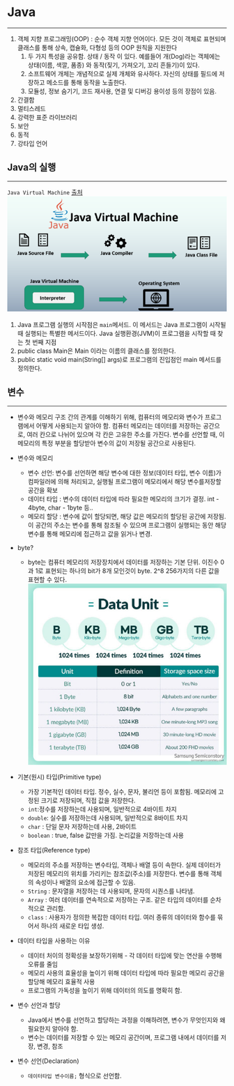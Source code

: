 # Java

---
1. 객체 지향 프로그래밍(OOP) : 순수 객체 지향 언어이다. 모든 것이 객체로 표현되며 클래스를 통해 상속, 캡슐화, 다형성 등의 OOP 원칙을 지원한다
   1. 두 가지 특성을 공유함. 상태 / 동작 이 있다. 예를들어 개(Dog)라는 객체에는 상태(이름, 색깔, 품종) 와 동작(짖기, 가져오기, 꼬리 흔들기)이 있다.
   2. 소프트웨어 개체는 개념적으로 실제 개체와 유사하다. 자신의 상태를 필드에 저장하고 메소드를 통해 동작을 노출한다.
   3. 모듈성, 정보 숨기기, 코드 재사용, 연결 및 디버깅 용이성 등의 장점이 있음.
2. 간결함
3. 멀티스레드
4. 강력한 표준 라이브러리
5. 보안
6. 동적
7. 강타입 언어


## Java의 실행

---
`Java Virtual Machine` [출처]()
![img.png](img.png)

1. Java 프로그램 실행의 시작점은 `main`메서드. 이 메서드는 Java 프로그램이 시작될 때 실행되는 특별한 메서드이다. Java 실행환경(JVM)이 프로그램을 시작할 때 찾는 첫 번째 지점
2. public class Main은 Main 이라는 이름의 클래스를 정의한다.
3. public static void main(String[] args)로 프로그램의 진입점인 main 메서드를 정의한다.

## 변수

---

- 변수와 메모리 구조 간의 관계를 이해하기 위해, 컴퓨터의 메모리와 변수가 프로그램에서 어떻게 사용되는지 알아야 함. 컴퓨터 메모리는 데이터를 저장하는 공간으로, 여러 칸으로 나뉘어 있으며 각 칸은 고유한 주소를 가진다. 변수를 선언할 때, 이 메모리의 특정 부분을 할당받아 변수의 값이 저장될 공간으로 사용된다.
- 변수와 메모리
  - 변수 선언: 변수를 선언하면 해당 변수에 대한 정보(데이터 타입, 변수 이름)가 컴파일러에 의해 처리되고, 실행될 프로그램이 메모리에서 해당 변수를저장할 공간을 확보
  - 데이터 타입 : 변수의 데이터 타입에 따라 필요한 메모리의 크기가 결정. int - 4byte, char - 1byte 등..
  - 메모리 할당 : 변수에 값이 할당되면, 해당 값은 메모리의 할당된 공간에 저장됨. 이 공간의 주소는 변수를 통해 참조될 수 있으며 프로그램이 실행되는 동안 해당 변수를 통해 메모리에 접근하고 값을 읽거나 변경.

- byte?
  - byte는 컴퓨터 메모리의 저장장치에서 데이터를 저장하는 기본 단위. 이진수 0과 1로 표현되는 하나의 bit가 8개 모인것이 byte. 2^8 256가지의 다른 값을 표현할 수 있다.
  ![img_1.png](img_1.png)

- 기본(원시) 타입(Primitive type)
  - 가장 기본적인 데이터 타입. 정수, 실수, 문자, 불리언 등이 포함됨. 메모리에 고정된 크기로 저장되며, 직접 값을 저장한다.
  - `int`:정수를 저장하는데 사용되며, 일반적으로 4바이트 차지
  - `double`: 실수를 저장하는데 사용되며, 일반적으로 8바이트 차지
  - `char` : 단일 문자 저장하는데 사용, 2바이트
  - `boolean` :  true, false 값만을 가짐. 논리값을 저장하는데 사용

- 참조 타입(Reference type)
  - 메모리의 주소를 저장하는 변수타입, 객체나 배열 등이 속한다. 실제 데이터가 저장된 메모리의 위치를 가리키는 참조값(주소)를 저장한다. 변수를 통해 객체의 속성이나 배열의 요소에 접근할 수 있음.
  - `String` : 문자열을 저장하는 데 사용되며, 문자의 시퀀스를 나타냄.
  - `Array` : 여러 데이터를 연속적으로 저장하는 구조. 같은 타입의 데이터를 순차적으로 관리함.
  - `class` : 사용자가 정의한 복잡한 데이터 타입. 여러 종류의 데이터와 함수를 묶어서 하나의 새로운 타입 생성.

- 데이터 타입을 사용하는 이유
  - 데이터 처이의 정확성을 보장하기위해 - 각 데이터 타입에 맞는 연산을 수행해 오류를 줄임
  - 메모리 사용의 효율성을 높이기 위해 데이터 타입에 따라 필요한 메모리 공간을 할당해 메모리 효율적 사용
  - 프로그램의 가독성을 높이기 위해 데이터의 의도를 명확히 함.


- 변수 선언과 할당
  - Java에서 변수를 선언하고 할당하는 과정을 이해하려면, 변수가 무엇인지와 왜 필요한지 알아야 함.
  - 변수는 데이터를 저장할 수 있는 메모리 공간이며, 프로그램 내에서 데이터를 저장, 변경, 참조
- 변수 선언(Declaration)
  - ```데이터타입 변수이름;``` 형식으로 선언함.